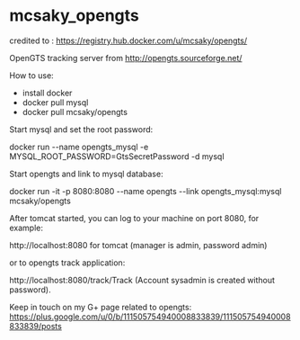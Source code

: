 # mcsaky_opengts
credited to : https://registry.hub.docker.com/u/mcsaky/opengts/

OpenGTS tracking server from http://opengts.sourceforge.net/

How to use:

- install docker
- docker pull mysql
- docker pull mcsaky/opengts

Start mysql and set the root password:

docker run --name opengts_mysql -e MYSQL_ROOT_PASSWORD=GtsSecretPassword -d mysql

Start opengts and link to mysql database:

docker run -it  -p 8080:8080  --name opengts --link opengts_mysql:mysql  mcsaky/opengts

After tomcat started, you can log to your machine on port 8080, for example:

http://localhost:8080 for tomcat (manager is admin, password admin)

or to opengts track application:

http://localhost:8080/track/Track (Account sysadmin is created without password).

Keep in touch on my G+ page related to opengts: https://plus.google.com/u/0/b/111505754940008833839/111505754940008833839/posts

